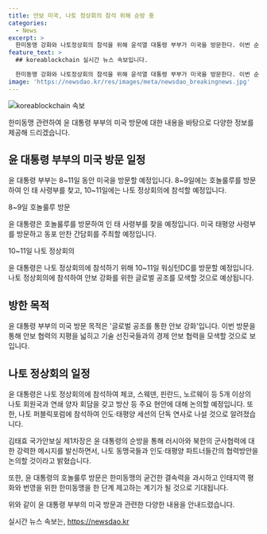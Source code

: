 ```yaml
---
title: 안보 미국, 나토 정상회의 참석 위해 순방 중
categories:
  - News
excerpt: >
  한미동맹 강화와 나토정상회의 참석을 위해 윤석열 대통령 부부가 미국을 방문한다. 이번 순방은 글로벌 공조를 통한 안보 강화를 목표로 하며, 윤 대통령은 나토 정상회의를 통해 러시아와 북한의 군사협력에 대한 강력한 메시지를 전할 예정이다. 또한, 호놀룰루를 방문하여 인태 사령부를 방문해 한미동맹의 결속력을 과시하고 안보 협력을 강화할 계획이다.
feature_text: >
  ## koreablockchain 실시간 뉴스 속보입니다.

  한미동맹 강화와 나토정상회의 참석을 위해 윤석열 대통령 부부가 미국을 방문한다. 이번 순방은 글로벌 공조를 통한 안보 강화를 목표로 하며, 윤 대통령은 나토 정상회의를 통해 러시아와 북한의 군사협력에 대한 강력한 메시지를 전할 예정이다. 또한, 호놀룰루를 방문하여 인태 사령부를 방문해 한미동맹의 결속력을 과시하고 안보 협력을 강화할 계획이다.
image: 'https://newsdao.kr/res/images/meta/newsdao_breakingnews.jpg'
---
```


<p><img src="https://newsdao.kr/res/images/meta/newsdao_breakingnews.jpg" alt="koreablockchain 속보" /></p>

<p>한미동맹 관련하여 윤 대통령 부부의 미국 방문에 대한 내용을 바탕으로 다양한 정보를 제공해 드리겠습니다.</p>

<h2 data-ke-size="size26">윤 대통령 부부의 미국 방문 일정</h2>

<p>윤 대통령 부부는 8~11일 동안 미국을 방문할 예정입니다. 8~9일에는 호놀룰루를 방문하여 인 태 사령부를 찾고, 10~11일에는 나토 정상회의에 참석할 예정입니다.</p>

<p data-ke-size="size16">8~9일 호놀룰루 방문</p>

<p>윤 대통령은 호놀룰루를 방문하여 인 태 사령부를 찾을 예정입니다. 미국 태평양 사령부를 방문하고 동포 만찬 간담회를 주최할 예정입니다.</p>

<p data-ke-size="size16">10~11일 나토 정상회의</p>

<p>윤 대통령은 나토 정상회의에 참석하기 위해 10~11일 워싱턴DC를 방문할 예정입니다. 나토 정상회의에 참석하여 안보 강화를 위한 글로벌 공조를 모색할 것으로 예상됩니다.</p>

<h2 data-ke-size="size26">방한 목적</h2>

<p>윤 대통령 부부의 미국 방문 목적은 '글로벌 공조를 통한 안보 강화'입니다. 이번 방문을 통해 안보 협력의 지평을 넓히고 기술 선진국들과의 경제 안보 협력을 모색할 것으로 보입니다.</p>

<h2 data-ke-size="size26">나토 정상회의 일정</h2>

<p>윤 대통령은 나토 정상회의에 참석하여 체코, 스웨덴, 핀란드, 노르웨이 등 5개 이상의 나토 회원국과 연쇄 양자 회담을 갖고 방산 등 주요 현안에 대해 논의할 예정입니다. 또한, 나토 퍼블릭포럼에 참석하여 인도·태평양 세션의 단독 연사로 나설 것으로 알려졌습니다.</p>

<p>김태효 국가안보실 제1차장은 윤 대통령의 순방을 통해 러시아와 북한의 군사협력에 대한 강력한 메시지를 발신하면서, 나토 동맹국들과 인도·태평양 파트너들간의 협력방안을 논의할 것이라고 밝혔습니다.</p>

<p>또한, 윤 대통령의 호놀룰루 방문은 한미동맹의 굳건한 결속력을 과시하고 인태지역 평화와 번영을 위한 한미동맹을 한 단계 제고하는 계기가 될 것으로 기대됩니다.</p>

<p>위와 같이 윤 대통령 부부의 미국 방문과 관련한 다양한 내용을 안내드렸습니다.</p>
실시간 뉴스 속보는, <a href="https://newsdao.kr" rel="dofollow">https://newsdao.kr</a>


